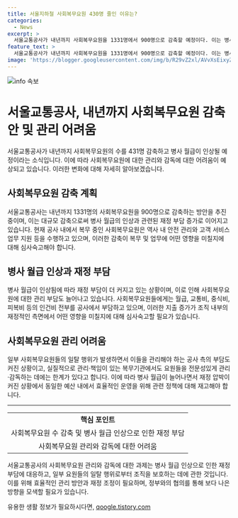 ```yaml
---
title: 서울지하철 사회복무요원 430명 줄인 이유는?
categories:
  - News
excerpt: >
  서울교통공사가 내년까지 사회복무요원을 1331명에서 900명으로 감축할 예정이다. 이는 병사 월급 인상과 사회복무요원의 관리 부담 증가로 이유를 찾을 수 있다. 공사는 운영 예산 증가와 병사 월급의 상승으로 부담을 겪고 있으며, 관리하는 데 어려움을 겪고 있다고 밝혔다. 또한 사회복무요원의 부적절한 행동과 관리 부담으로 공사 내부에서도 문제가 발생하고 있다는 것을 알 수 있다.
feature_text: >
  서울교통공사가 내년까지 사회복무요원을 1331명에서 900명으로 감축할 예정이다. 이는 병사 월급 인상과 사회복무요원의 관리 부담 증가로 이유를 찾을 수 있다. 공사는 운영 예산 증가와 병사 월급의 상승으로 부담을 겪고 있으며, 관리하는 데 어려움을 겪고 있다고 밝혔다. 또한 사회복무요원의 부적절한 행동과 관리 부담으로 공사 내부에서도 문제가 발생하고 있다는 것을 알 수 있다.
image: 'https://blogger.googleusercontent.com/img/b/R29vZ2xl/AVvXsEixyZcFfHzMRdzZMjFBmAUKJYCLCGyLL1o632UiGVXcaFdKo_bkvkuCioo0uUKlGfBVcT3P84aROyZIXSBEx3Aw5nCQ3pTgDom1WDC4m8eifvWiAmWEEVb4x6G_l8C0QH225ldMjyaFvpxGEBGNO37VmDTDMHGhJPq73UglMfDca1-0aw/s1600/blogspot.png'
---
```


<p><img src="https://blogger.googleusercontent.com/img/b/R29vZ2xl/AVvXsEixyZcFfHzMRdzZMjFBmAUKJYCLCGyLL1o632UiGVXcaFdKo_bkvkuCioo0uUKlGfBVcT3P84aROyZIXSBEx3Aw5nCQ3pTgDom1WDC4m8eifvWiAmWEEVb4x6G_l8C0QH225ldMjyaFvpxGEBGNO37VmDTDMHGhJPq73UglMfDca1-0aw/s1600/blogspot.png" alt="info 속보" /></p>

<h1>서울교통공사, 내년까지 사회복무요원 감축안 및 관리 어려움</h1>

<p data-ke-size="size16">서울교통공사가 내년까지 사회복무요원의 수를 431명 감축하고 병사 월급이 인상될 예정이라는 소식입니다. 이에 따라 사회복무요원에 대한 관리와 감독에 대한 어려움이 예상되고 있습니다. 이러한 변화에 대해 자세히 알아보겠습니다.</p>

<h2 data-ke-size="size26">사회복무요원 감축 계획</h2>

<p data-ke-size="size16">서울교통공사는 내년까지 1331명의 사회복무요원을 900명으로 감축하는 방안을 추진 중이며, 이는 대규모 감축으로써 병사 월급의 인상과 관련된 재정 부담 증가로 이어지고 있습니다. 현재 공사 내에서 복무 중인 사회복무요원은 역사 내 안전 관리와 고객 서비스 업무 지원 등을 수행하고 있으며, 이러한 감축이 복무 및 업무에 어떤 영향을 미칠지에 대해 심사숙고해야 합니다.</p>

<h2 data-ke-size="size26">병사 월급 인상과 재정 부담</h2>

<p data-ke-size="size16">병사 월급이 인상됨에 따라 재정 부담이 더 커지고 있는 상황이며, 이로 인해 사회복무요원에 대한 관리 부담도 늘어나고 있습니다. 사회복무요원들에게는 월급, 교통비, 중식비, 피복비 등의 인건비 전부를 공사에서 부담하고 있으며, 이러한 지출 증가가 조직 내부의 재정적인 측면에서 어떤 영향을 미칠지에 대해 심사숙고할 필요가 있습니다.</p>

<h2 data-ke-size="size26">사회복무요원 관리 어려움</h2>

<p data-ke-size="size16">일부 사회복무요원들의 일탈 행위가 발생하면서 이들을 관리해야 하는 공사 측의 부담도 커진 상황이고, 실질적으로 관리·책임이 있는 복무기관에서도 요원들을 전문성있게 관리·감독하는 데에는 한계가 있다고 합니다. 이에 따라 병사 월급이 늘어나면서 재정 압박이 커진 상황에서 동일한 예산 내에서 효율적인 운영을 위해 관련 정책에 대해 재고해야 합니다.</p>

<hr>

<table>
    <tr>
        <td style="text-align: center; height: 17px;"><b>핵심 포인트</b></td>
    </tr>
    <tr>
        <td style="text-align: center; height: 17px;">사회복무요원 수 감축 및 병사 월급 인상으로 인한 재정 부담</td>
    </tr>
    <tr>
        <td style="text-align: center; height: 17px;">사회복무요원 관리와 감독에 대한 어려움</td>
    </tr>
</table>

<p data-ke-size="size16">서울교통공사의 사회복무요원 관리와 감독에 대한 과제는 병사 월급 인상으로 인한 재정 부담에 대응하고, 일부 요원들의 일탈 행위로부터 조직을 보호하는 데에 관한 것입니다. 이를 위해 효율적인 관리 방안과 재정 조정이 필요하며, 정부와의 협의를 통해 보다 나은 방향을 모색할 필요가 있습니다.</p>
유용한 생활 정보가 필요하시다면, <a href="https://qoogle.tistory.com" rel="dofollow">qoogle.tistory.com</a>


